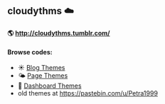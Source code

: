 ## cloudythms :cloud:
#### :earth_americas: http://cloudythms.tumblr.com/

#### Browse codes:

- :sunny: [Blog Themes](https://github.com/petracoding/tumblr/tree/master/cloudythms/blog_themes)
- :sun_behind_small_cloud: [Page Themes](https://github.com/petracoding/tumblr/tree/master/cloudythms/page_themes)
- :crescent_moon: [Dashboard Themes](https://github.com/petracoding/tumblr/tree/master/cloudythms/dashboard_themes)
- old themes at https://pastebin.com/u/Petra1999
